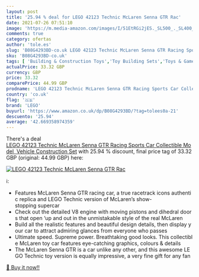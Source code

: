 ```yaml
---
layout: post
title: '25.94 % deal for LEGO 42123 Technic McLaren Senna GTR Rac'
date: 2021-07-26 07:51:10
image: 'https://m.media-amazon.com/images/I/51EtRGi2jES._SL500_._SL400_.jpg'
comments: true
category: ofertas
author: 'tole.es'
slug: 'B08G4293BD-co.uk LEGO 42123 Technic McLaren Senna GTR Racing Sports Car...'
sku: 'B08G4293BD-co.uk'
tags: [ 'Building & Construction Toys','Toy Building Sets','Toys & Games','Toys Store','lego', ]
actualPrice: 33.32 GBP
currency: GBP
price: 33.32
comparePrice: 44.99 GBP
prodname: 'LEGO 42123 Technic McLaren Senna GTR Racing Sports Car Collectible Model  Vehicle Construction Set'
country: 'co.uk'
flag: '🇬🇧'
brand: 'LEGO'
buyurl: 'https://www.amazon.co.uk/dp/B08G4293BD/?tag=tolees0a-21'
descuento: '25.94'
average: '42.669358974359'
---
```


There's a deal [LEGO 42123 Technic McLaren Senna GTR Racing Sports Car Collectible Model  Vehicle Construction Set](https://www.amazon.co.uk/dp/B08G4293BD/?tag=tolees0a-21)  with  25.94 % discount, final price tag of  33.32 GBP (original: 44.99 GBP) here:

[![LEGO 42123 Technic McLaren Senna GTR Rac](https://m.media-amazon.com/images/I/51EtRGi2jES._SL500_._SL400_.jpg)](https://www.amazon.co.uk/dp/B08G4293BD/?tag=tolees0a-21)

ℹ️:

- Features McLaren Senna GTR racing car, a true racetrack icons authentic replica and LEGO Technic version of McLaren’s show-stopping supercar
- Check out the detailed V8 engine with moving pistons and dihedral doors that open ‘up and out in the unmistakable style of the real McLaren
- Build all the realistic features and beautiful design details, then display your car to attract admiring glances from everyone who passes
- Ultimate speed. Supreme power. Breathtaking good looks. This collectible McLaren toy car features eye-catching graphics, colours & details
- The McLaren Senna GTR is a car unlike any other, and this awesome LEGO Technic toy version is equally impressive, a very fine gift for any fan

[🛒 Buy it now!!](https://www.amazon.co.uk/dp/B08G4293BD/?tag=tolees0a-21)

